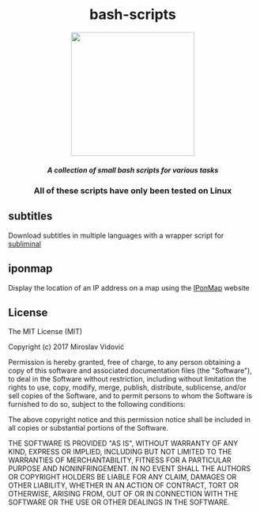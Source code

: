 <div align="center">

# bash-scripts

<img src="http://icons.iconarchive.com/icons/alecive/flatwoken/512/Apps-Terminal-Pc-104-icon.png" height="250px" width="250px">

##### A collection of small bash scripts for various tasks

### All of these scripts have only been tested on Linux

</div>

## subtitles
Download subtitles in multiple languages with a wrapper script for [subliminal](https://github.com/Diaoul/subliminal)

## iponmap
Display the location of an IP address on a map using the [IPonMap](https://en.iponmap.com/) website

## License

The MIT License (MIT)

Copyright (c) 2017 Miroslav Vidović

Permission is hereby granted, free of charge, to any person obtaining a copy
of this software and associated documentation files (the "Software"), to deal
in the Software without restriction, including without limitation the rights
to use, copy, modify, merge, publish, distribute, sublicense, and/or sell
copies of the Software, and to permit persons to whom the Software is
furnished to do so, subject to the following conditions:

The above copyright notice and this permission notice shall be included in all
copies or substantial portions of the Software.

THE SOFTWARE IS PROVIDED "AS IS", WITHOUT WARRANTY OF ANY KIND, EXPRESS OR
IMPLIED, INCLUDING BUT NOT LIMITED TO THE WARRANTIES OF MERCHANTABILITY,
FITNESS FOR A PARTICULAR PURPOSE AND NONINFRINGEMENT. IN NO EVENT SHALL THE
AUTHORS OR COPYRIGHT HOLDERS BE LIABLE FOR ANY CLAIM, DAMAGES OR OTHER
LIABILITY, WHETHER IN AN ACTION OF CONTRACT, TORT OR OTHERWISE, ARISING FROM,
OUT OF OR IN CONNECTION WITH THE SOFTWARE OR THE USE OR OTHER DEALINGS IN THE
SOFTWARE.
